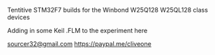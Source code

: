 Tentitive STM32F7 builds for the Winbond W25Q128 W25QL128 class devices

Adding in some Keil .FLM to the experiment here

 sourcer32@gmail.com
 https://paypal.me/cliveone
